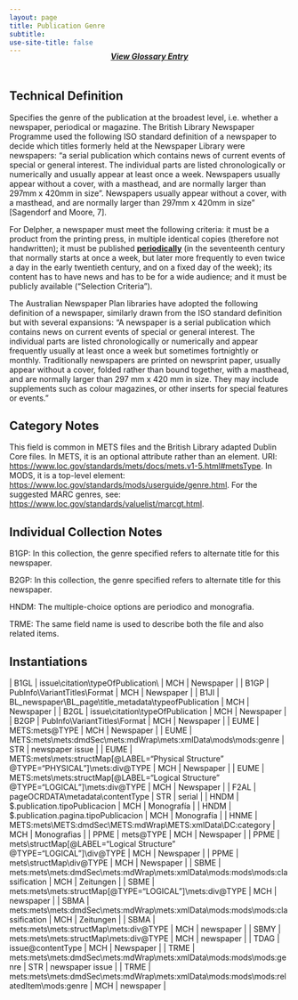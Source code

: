 ```yaml
---
layout: page
title: Publication Genre
subtitle:  
use-site-title: false
---
```


<h4 style="text-align:center;font-style:italic;margin-top:-20px;margin-bottom:50px;"><a href="../../glossary/publication-genre">View Glossary Entry</a></h4>

## Technical Definition

Specifies the genre of the publication at the broadest level,
i.e. whether a newspaper, periodical or magazine. The British Library
Newspaper Programme used the following ISO standard definition of a
newspaper to decide which titles formerly held at the Newspaper Library
were newspapers: “a serial publication which contains news of current
events of special or general interest. The individual parts are listed
chronologically or numerically and usually appear at least once a week.
Newspapers usually appear without a cover, with a masthead, and are
normally larger than 297mm x 420mm in size”. Newspapers usually appear
without a cover, with a masthead, and are normally larger than 297mm x
420mm in size” \[Sagendorf and Moore, 7\].

For Delpher, a newspaper must meet the following criteria: it must be a
product from the printing press, in multiple identical copies (therefore
not handwritten); it must be published [**periodically**](../publication-frequency) (in the
seventeenth century that normally starts at once a week, but later more
frequently to even twice a day in the early twentieth century, and on a
fixed day of the week); its content has to have news and has to be for a
wide audience; and it must be publicly available (“Selection Criteria”).

The Australian Newspaper Plan libraries have adopted the following
definition of a newspaper, similarly drawn from the ISO standard
definition but with several expansions: “A newspaper is a serial
publication which contains news on current events of special or general
interest. The individual parts are listed chronologically or numerically
and appear frequently usually at least once a week but sometimes
fortnightly or monthly. Traditionally newspapers are printed on
newsprint paper, usually appear without a cover, folded rather than
bound together, with a masthead, and are normally larger than 297 mm
x 420 mm in size. They may include supplements such as colour magazines,
or other inserts for special features or events.”

## Category Notes

This field is common in METS files and the British Library adapted
Dublin Core files. In METS, it is an optional attribute rather than an
element.  URI: https://www.loc.gov/standards/mets/docs/mets.v1-5.html#metsType. In MODS, it is a top-level element: https://www.loc.gov/standards/mods/userguide/genre.html. For the suggested MARC genres, see: https://www.loc.gov/standards/valuelist/marcgt.html.

## Individual Collection Notes

B1GP: In this collection, the genre specified refers to alternate title
for this newspaper.

B2GP: In this collection, the genre specified refers to alternate title
for this newspaper.

HNDM: The multiple-choice options are periodico and monografia.

TRME: The same field name is used to describe both the file and also
related items.

## Instantiations  

| B1GL  |  issue\\citation\\typeOfPublication\\  | MCH | Newspaper  |
| B1GP  |  PubInfo\\VariantTitles\\Format  | MCH | Newspaper  |
| B1JI  |  BL\_newspaper\\BL\_page\\title\_metadata\\typeofPublication  | MCH | Newspaper  |
| B2GL  |  issue\\citation\\typeOfPublication  | MCH | Newspaper  |
| B2GP  |  PubInfo\\VariantTitles\\Format  | MCH | Newspaper  |
| EUME  |  METS:mets@TYPE  | MCH | Newspaper  |
| EUME  |  METS:mets\\mets:dmdSec\\mets:mdWrap\\mets:xmlData\\mods\\mods:genre  | STR | newspaper issue |
| EUME  |  METS:mets\\mets:structMap\[@LABEL=“Physical Structure” @TYPE=“PHYSICAL”\]\\mets:div@TYPE  | MCH | Newspaper  |
| EUME  |  METS:mets\\mets:structMap\[@LABEL=“Logical Structure” @TYPE=“LOGICAL”\]\\mets:div@TYPE  | MCH | Newspaper  |
| F2AL  |  pageOCRDATA\\metadata\\contentType  | STR | serial  |
| HNDM  |  $.publication.tipoPublicacion  | MCH | Monografía  |
| HNDM  |  $.publication.pagina.tipoPublicacion  | MCH | Monografía  |
| HNME  |  METS:mets\\METS:dmdSec\\METS:mdWrap\\METS:xmlData\\DC:category  | MCH | Monografias  |
| PPME  |  mets@TYPE  | MCH | Newspaper  |
| PPME  |  mets\\structMap\[@LABEL=“Logical Structure” @TYPE=“LOGICAL”\]\\div@TYPE  | MCH | Newspaper  |
| PPME  |  mets\\structMap\\div@TYPE  | MCH | Newspaper  |
| SBME  |  mets:mets\\mets:dmdSec\\mets:mdWrap\\mets:xmlData\\mods:mods\\mods:classification  | MCH | Zeitungen  |
| SBME  |  mets:mets\\mets:structMap\[@TYPE=“LOGICAL”\]\\mets:div@TYPE  | MCH | newspaper  |
| SBMA  |  mets:mets\\mets:dmdSec\\mets:mdWrap\\mets:xmlData\\mods:mods\\mods:classification  | MCH | Zeitungen  |
| SBMA  |  mets:mets\\mets:structMap\\mets:div@TYPE  | MCH | newspaper  |
| SBMY  |  mets:mets\\mets:structMap\\mets:div@TYPE  | MCH | newspaper  |
| TDAG  |  issue@contentType  | MCH | Newspaper  |
| TRME  |  mets:mets\\mets:dmdSec\\mets:mdWrap\\mets:xmlData\\mods:mods\\mods:genre  | STR | newspaper issue |
| TRME  |  mets:mets\\mets:dmdSec\\mets:mdWrap\\mets:xmlData\\mods:mods\\mods:relatedItem\\mods:genre | MCH | newspaper  |

